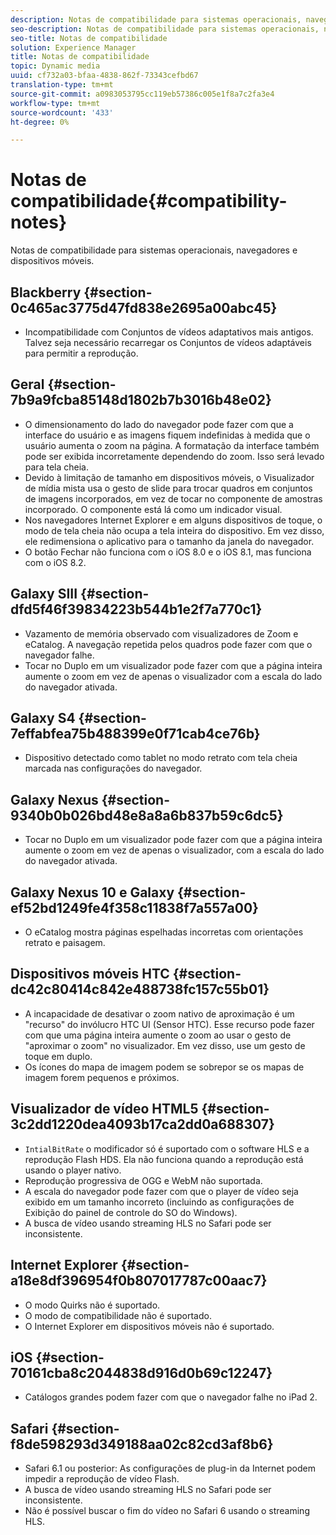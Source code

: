 ```yaml
---
description: Notas de compatibilidade para sistemas operacionais, navegadores e dispositivos móveis.
seo-description: Notas de compatibilidade para sistemas operacionais, navegadores e dispositivos móveis.
seo-title: Notas de compatibilidade
solution: Experience Manager
title: Notas de compatibilidade
topic: Dynamic media
uuid: cf732a03-bfaa-4838-862f-73343cefbd67
translation-type: tm+mt
source-git-commit: a0983053795cc119eb57386c005e1f8a7c2fa3e4
workflow-type: tm+mt
source-wordcount: '433'
ht-degree: 0%

---
```



# Notas de compatibilidade{#compatibility-notes}

<!-- Updated June 1, 2020 from https://wiki.corp.adobe.com/pages/viewpage.action?spaceKey=scene7qa&title=s7Viewers%2C+S7SDK%2C+S7OnDemand+Release+Notes - Contact is Sasha -->

Notas de compatibilidade para sistemas operacionais, navegadores e dispositivos móveis.

## Blackberry {#section-0c465ac3775d47fd838e2695a00abc45}

* Incompatibilidade com Conjuntos de vídeos adaptativos mais antigos. Talvez seja necessário recarregar os Conjuntos de vídeos adaptáveis para permitir a reprodução.

## Geral {#section-7b9a9fcba85148d1802b7b3016b48e02}

* O dimensionamento do lado do navegador pode fazer com que a interface do usuário e as imagens fiquem indefinidas à medida que o usuário aumenta o zoom na página. A formatação da interface também pode ser exibida incorretamente dependendo do zoom. Isso será levado para tela cheia.
* Devido à limitação de tamanho em dispositivos móveis, o Visualizador de mídia mista usa o gesto de slide para trocar quadros em conjuntos de imagens incorporados, em vez de tocar no componente de amostras incorporado. O componente está lá como um indicador visual.
* Nos navegadores Internet Explorer e em alguns dispositivos de toque, o modo de tela cheia não ocupa a tela inteira do dispositivo. Em vez disso, ele redimensiona o aplicativo para o tamanho da janela do navegador.
* O botão Fechar não funciona com o iOS 8.0 e o iOS 8.1, mas funciona com o iOS 8.2.

## Galaxy SIII {#section-dfd5f46f39834223b544b1e2f7a770c1}

* Vazamento de memória observado com visualizadores de Zoom e eCatalog. A navegação repetida pelos quadros pode fazer com que o navegador falhe.
* Tocar no Duplo em um visualizador pode fazer com que a página inteira aumente o zoom em vez de apenas o visualizador com a escala do lado do navegador ativada.

## Galaxy S4 {#section-7effabfea75b488399e0f71cab4ce76b}

* Dispositivo detectado como tablet no modo retrato com tela cheia marcada nas configurações do navegador.

## Galaxy Nexus {#section-9340b0b026bd48e8a8a6b837b59c6dc5}

* Tocar no Duplo em um visualizador pode fazer com que a página inteira aumente o zoom em vez de apenas o visualizador, com a escala do lado do navegador ativada.

## Galaxy Nexus 10 e Galaxy {#section-ef52bd1249fe4f358c11838f7a557a00}

* O eCatalog mostra páginas espelhadas incorretas com orientações retrato e paisagem.

## Dispositivos móveis HTC {#section-dc42c80414c842e488738fc157c55b01}

* A incapacidade de desativar o zoom nativo de aproximação é um &quot;recurso&quot; do invólucro HTC UI (Sensor HTC). Esse recurso pode fazer com que uma página inteira aumente o zoom ao usar o gesto de &quot;aproximar o zoom&quot; no visualizador. Em vez disso, use um gesto de toque em duplo.
* Os ícones do mapa de imagem podem se sobrepor se os mapas de imagem forem pequenos e próximos.

## Visualizador de vídeo HTML5 {#section-3c2dd1220dea4093b17ca2dd0a688307}

* `IntialBitRate` o modificador só é suportado com o software HLS e a reprodução Flash HDS. Ela não funciona quando a reprodução está usando o player nativo.
* Reprodução progressiva de OGG e WebM não suportada.
* A escala do navegador pode fazer com que o player de vídeo seja exibido em um tamanho incorreto (incluindo as configurações de Exibição do painel de controle do SO do Windows).
* A busca de vídeo usando streaming HLS no Safari pode ser inconsistente.

## Internet Explorer {#section-a18e8df396954f0b807017787c00aac7}

* O modo Quirks não é suportado.
* O modo de compatibilidade não é suportado.
* O Internet Explorer em dispositivos móveis não é suportado.

## iOS {#section-70161cba8c2044838d916d0b69c12247}

* Catálogos grandes podem fazer com que o navegador falhe no iPad 2.

## Safari {#section-f8de598293d349188aa02c82cd3af8b6}

* Safari 6.1 ou posterior: As configurações de plug-in da Internet podem impedir a reprodução de vídeo Flash.
* A busca de vídeo usando streaming HLS no Safari pode ser inconsistente.
* Não é possível buscar o fim do vídeo no Safari 6 usando o streaming HLS.


